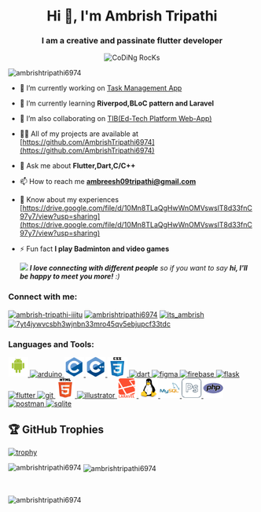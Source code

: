 <h1 align="center">Hi 👋, I'm Ambrish Tripathi</h1>
<h3 align="center">I am a creative and passinate flutter developer</h3>
<div align = "center">
<img src="https://github.com/AmbrishTripathi6974/SP-XD/blob/main/images/dev-working_rounded.gif?raw=true" href="https://github.com/AmbrishTripathi6974" alt="CoDiNg RocKs"  width="60%"/><br>
</div>
<p align="left"> <img src="https://komarev.com/ghpvc/?username=ambrishtripathi6974&label=Profile%20views&color=0e75b6&style=flat" alt="ambrishtripathi6974" /> </p>

- 🔭 I’m currently working on [Task Management App](https://github.com/AmbrishTripathi6974/TaskOrganiza)

- 🌱 I’m currently learning **Riverpod,BLoC pattern and Laravel**

- 👯 I’m also collaborating on [TIB(Ed-Tech Platform Web-App)](https://github.com/AmbrishTripathi6974/tib-1)

- 👨‍💻 All of my projects are available at [https://github.com/AmbrishTripathi6974](https://github.com/AmbrishTripathi6974)

- 💬 Ask me about **Flutter,Dart,C/C++**

- 📫 How to reach me **ambreesh09tripathi@gmail.com**

- 📄 Know about my experiences [https://drive.google.com/file/d/10Mn8TLaQgHwWnOMVswslT8d33fnC97y7/view?usp=sharing](https://drive.google.com/file/d/10Mn8TLaQgHwWnOMVswslT8d33fnC97y7/view?usp=sharing)

- ⚡ Fun fact **I play Badminton and video games**

  <img src="https://media.giphy.com/media/LnQjpWaON8nhr21vNW/giphy.gif" width="60"> <em><b>I love connecting with different people</b> so if you want to say <b>hi, I'll be happy to meet you more!</b> :)</em>



<h3 align="left">Connect with me:</h3>
<p align="left">
<a href="https://linkedin.com/in/ambrish-tripathi-iiitu" target="blank"><img align="center" src="https://raw.githubusercontent.com/rahuldkjain/github-profile-readme-generator/master/src/images/icons/Social/linked-in-alt.svg" alt="ambrish-tripathi-iiitu" height="30" width="40" /></a>
<a href="https://kaggle.com/ambrishtripathi6974" target="blank"><img align="center" src="https://raw.githubusercontent.com/rahuldkjain/github-profile-readme-generator/master/src/images/icons/Social/kaggle.svg" alt="ambrishtripathi6974" height="30" width="40" /></a>
<a href="https://instagram.com/its_ambrish" target="blank"><img align="center" src="https://raw.githubusercontent.com/rahuldkjain/github-profile-readme-generator/master/src/images/icons/Social/instagram.svg" alt="its_ambrish" height="30" width="40" /></a>
<a href="https://auth.geeksforgeeks.org/user/7yt4jywvcsbh3wjnbn33mro45qv5ebjupcf33tdc" target="blank"><img align="center" src="https://raw.githubusercontent.com/rahuldkjain/github-profile-readme-generator/master/src/images/icons/Social/geeks-for-geeks.svg" alt="7yt4jywvcsbh3wjnbn33mro45qv5ebjupcf33tdc" height="30" width="40" /></a>
</p>

<h3 align="left">Languages and Tools:</h3>
<p align="left"> <a href="https://developer.android.com" target="_blank" rel="noreferrer"> <img src="https://raw.githubusercontent.com/devicons/devicon/master/icons/android/android-original-wordmark.svg" alt="android" width="40" height="40"/> </a> <a href="https://www.arduino.cc/" target="_blank" rel="noreferrer"> <img src="https://cdn.worldvectorlogo.com/logos/arduino-1.svg" alt="arduino" width="40" height="40"/> </a> <a href="https://www.cprogramming.com/" target="_blank" rel="noreferrer"> <img src="https://raw.githubusercontent.com/devicons/devicon/master/icons/c/c-original.svg" alt="c" width="40" height="40"/> </a> <a href="https://www.w3schools.com/cpp/" target="_blank" rel="noreferrer"> <img src="https://raw.githubusercontent.com/devicons/devicon/master/icons/cplusplus/cplusplus-original.svg" alt="cplusplus" width="40" height="40"/> </a> <a href="https://www.w3schools.com/css/" target="_blank" rel="noreferrer"> <img src="https://raw.githubusercontent.com/devicons/devicon/master/icons/css3/css3-original-wordmark.svg" alt="css3" width="40" height="40"/> </a> <a href="https://dart.dev" target="_blank" rel="noreferrer"> <img src="https://www.vectorlogo.zone/logos/dartlang/dartlang-icon.svg" alt="dart" width="40" height="40"/> </a> <a href="https://www.figma.com/" target="_blank" rel="noreferrer"> <img src="https://www.vectorlogo.zone/logos/figma/figma-icon.svg" alt="figma" width="40" height="40"/> </a> <a href="https://firebase.google.com/" target="_blank" rel="noreferrer"> <img src="https://www.vectorlogo.zone/logos/firebase/firebase-icon.svg" alt="firebase" width="40" height="40"/> </a> <a href="https://flask.palletsprojects.com/" target="_blank" rel="noreferrer"> <img src="https://www.vectorlogo.zone/logos/pocoo_flask/pocoo_flask-icon.svg" alt="flask" width="40" height="40"/> </a> <a href="https://flutter.dev" target="_blank" rel="noreferrer"> <img src="https://www.vectorlogo.zone/logos/flutterio/flutterio-icon.svg" alt="flutter" width="40" height="40"/> </a> <a href="https://git-scm.com/" target="_blank" rel="noreferrer"> <img src="https://www.vectorlogo.zone/logos/git-scm/git-scm-icon.svg" alt="git" width="40" height="40"/> </a> <a href="https://www.w3.org/html/" target="_blank" rel="noreferrer"> <img src="https://raw.githubusercontent.com/devicons/devicon/master/icons/html5/html5-original-wordmark.svg" alt="html5" width="40" height="40"/> </a> <a href="https://www.adobe.com/in/products/illustrator.html" target="_blank" rel="noreferrer"> <img src="https://www.vectorlogo.zone/logos/adobe_illustrator/adobe_illustrator-icon.svg" alt="illustrator" width="40" height="40"/> </a> <a href="https://laravel.com/" target="_blank" rel="noreferrer"> <img src="https://raw.githubusercontent.com/devicons/devicon/master/icons/laravel/laravel-plain-wordmark.svg" alt="laravel" width="40" height="40"/> </a> <a href="https://www.linux.org/" target="_blank" rel="noreferrer"> <img src="https://raw.githubusercontent.com/devicons/devicon/master/icons/linux/linux-original.svg" alt="linux" width="40" height="40"/> </a> <a href="https://www.mysql.com/" target="_blank" rel="noreferrer"> <img src="https://raw.githubusercontent.com/devicons/devicon/master/icons/mysql/mysql-original-wordmark.svg" alt="mysql" width="40" height="40"/> </a> <a href="https://www.photoshop.com/en" target="_blank" rel="noreferrer"> <img src="https://raw.githubusercontent.com/devicons/devicon/master/icons/photoshop/photoshop-line.svg" alt="photoshop" width="40" height="40"/> </a> <a href="https://www.php.net" target="_blank" rel="noreferrer"> <img src="https://raw.githubusercontent.com/devicons/devicon/master/icons/php/php-original.svg" alt="php" width="40" height="40"/> </a> <a href="https://postman.com" target="_blank" rel="noreferrer"> <img src="https://www.vectorlogo.zone/logos/getpostman/getpostman-icon.svg" alt="postman" width="40" height="40"/> </a> <a href="https://www.sqlite.org/" target="_blank" rel="noreferrer"> <img src="https://www.vectorlogo.zone/logos/sqlite/sqlite-icon.svg" alt="sqlite" width="40" height="40"/> </a> </p>


## 🏆 GitHub Trophies

[![trophy](https://github-profile-trophy.vercel.app/?username=ambrishtripathi6974&theme=dracula&column=7)](https://github.com/ryo-ma/github-profile-trophy)

<p><img align="left" src="https://github-readme-stats.vercel.app/api/top-langs?username=ambrishtripathi6974&show_icons=true&theme=dracula&hide=stars,issues&locale=en&layout=compact" alt="ambrishtripathi6974" /></p>

<p>&nbsp;<img align="center" src="https://github-readme-stats.vercel.app/api?username=ambrishtripathi6974&show_icons=true&theme=dracula&hide=stars,issues&locale=en" alt="ambrishtripathi6974" /></p>

<br>

<p><img align="center" src="https://github-readme-streak-stats.herokuapp.com/?user=ambrishtripathi6974&theme=dracula&hide=stars,issues" alt="ambrishtripathi6974" /></p>

